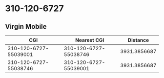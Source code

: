 # 310-120-6727
## Virgin Mobile


| CGI | Nearest CGI | Distance |
|-----|-------------|----------|
| 310-120-6727-55039001 | 310-120-6727-55038746 | 3931.3856687 |
| 310-120-6727-55038746 | 310-120-6727-55039001 | 3931.3856687 |
